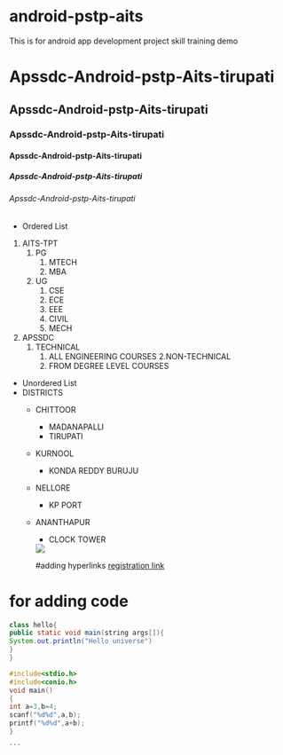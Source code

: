 # android-pstp-aits
This is for android app development project skill training demo

# Apssdc-Android-pstp-Aits-tirupati
## Apssdc-Android-pstp-Aits-tirupati
### Apssdc-Android-pstp-Aits-tirupati
#### Apssdc-Android-pstp-Aits-tirupati
##### Apssdc-Android-pstp-Aits-tirupati
###### Apssdc-Android-pstp-Aits-tirupati

* Ordered List
1. AITS-TPT
    1. PG
        1. MTECH
        2. MBA
    2. UG
        1. CSE
        2. ECE
        3. EEE
        4. CIVIL
        5. MECH
2. APSSDC
    1. TECHNICAL
        1. ALL ENGINEERING COURSES
    2.NON-TECHNICAL
        1. FROM DEGREE LEVEL COURSES
* Unordered List
* DISTRICTS
    - CHITTOOR
        - MADANAPALLI
        - TIRUPATI
    - KURNOOL
        - KONDA REDDY BURUJU
    - NELLORE
        - KP PORT
    - ANANTHAPUR
        - CLOCK TOWER
        <img src="https://encrypted-tbn0.gstatic.com/images?q=tbn:ANd9GcQeEbsmUbY5cDo817fuYcidNX_PI9piKcRAPQ&usqp=CAU">
        
        #adding hyperlinks
        [registration link](https://mail.google.com/mail/u/0/#inbox)
        
       
# for adding code


```java
class hello{
public static void main(string args[]){
System.out.println("Hello universe")
}
}
```

````c
#include<stdio.h>
#include<conio.h>
void main()
{
int a=3,b=4;
scanf("%d%d",a,b);
printf("%d%d",a+b);
}

```
        
